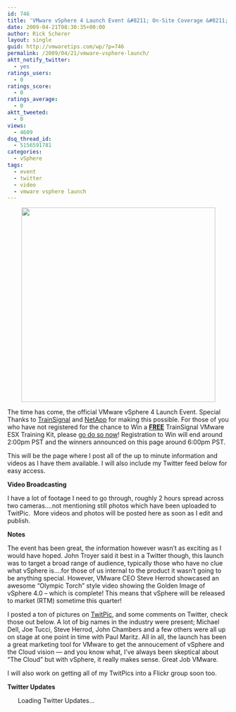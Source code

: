 ```yaml
---
id: 746
title: 'VMware vSphere 4 Launch Event &#8211; On-Site Coverage &#8211; Second Video Live!'
date: 2009-04-21T08:30:35+00:00
author: Rick Scherer
layout: single
guid: http://vmwaretips.com/wp/?p=746
permalink: /2009/04/21/vmware-vsphere-launch/
aktt_notify_twitter:
  - yes
ratings_users:
  - 0
ratings_score:
  - 0
ratings_average:
  - 0
aktt_tweeted:
  - 0
views:
  - 4609
dsq_thread_id:
  - 5156591781
categories:
  - vSphere
tags:
  - event
  - twitter
  - video
  - vmware vsphere launch
---
```

<p style="text-align: center;">
  <img class="aligncenter" src="http://vmwaretips.com/wp/wp-content/gallery/misc/vmwlaunch.jpg" alt="" width="440" />
</p>

The time has come, the official VMware vSphere 4 Launch Event. Special Thanks to <a href="http://www.trainsignal.com" target="_blank">TrainSignal</a> and <a href="http://www.netapp.com/" target="_blank">NetApp</a> for making this possible. For those of you who have not registered for the chance to Win a **<span style="text-decoration: underline;">FREE</span>** TrainSignal VMware ESX Training Kit, please <a href="http://www.vmwaretips.com/contest/register.php" target="_blank">go do so now</a>! Registration to Win will end around 2:00pm PST and the winners announced on this page around 6:00pm PST.

This will be the page where I post all of the up to minute information and videos as I have them available. I will also include my Twitter feed below for easy access.

**Video Broadcasting**





I have a lot of footage I need to go through, roughly 2 hours spread across two cameras&#8230;.not mentioning still photos which have been uploaded to TwitPic.  More videos and photos will be posted here as soon as I edit and publish.

**Notes**

The event has been great, the information however wasn&#8217;t as exciting as I would have hoped. John Troyer said it best in a Twitter though, this launch was to target a broad range of audience, typically those who have no clue what vSphere is&#8230;.for those of us internal to the product it wasn&#8217;t going to be anything special. However, VMware CEO Steve Herrod showcased an awesome &#8220;Olympic Torch&#8221; style video showing the Golden Image of vSphere 4.0 &#8211; which is complete! This means that vSphere will be released to market (RTM) sometime this quarter!

I posted a ton of pictures on <a href="http://twitpic.com/photos/rick_vmwaretips" target="_blank">TwitPic</a>, and some comments on Twitter, check those out below. A lot of big names in the industry were present; Michael Dell, Joe Tucci, Steve Herrod, John Chambers and a few others were all up on stage at one point in time with Paul Maritz. All in all, the launch has been a great marketing tool for VMware to get the annoucement of vSphere and the Cloud vision &#8212; and you know what, I&#8217;ve always been skeptical about &#8220;The Cloud&#8221; but with vSphere, it really makes sense. Great Job VMware.

I will also work on getting all of my TwitPics into a Flickr group soon too.

**Twitter Updates**

<ul id="twitter_update_list" type="circle">
  Loading Twitter Updates&#8230;
</ul>